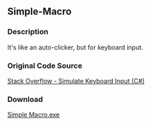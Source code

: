 ## Simple-Macro
### Description
It's like an auto-clicker, but for keyboard input.

### Original Code Source
[Stack Overflow - Simulate Keyboard Input (C#)](https://stackoverflow.com/questions/20482338/simulate-keyboard-input-in-c-sharp)

### Download
[Simple Macro.exe](https://github.com/Lexz-08/Simple-Macro/releases/download/1.0.0/Simple-Macro.exe)
